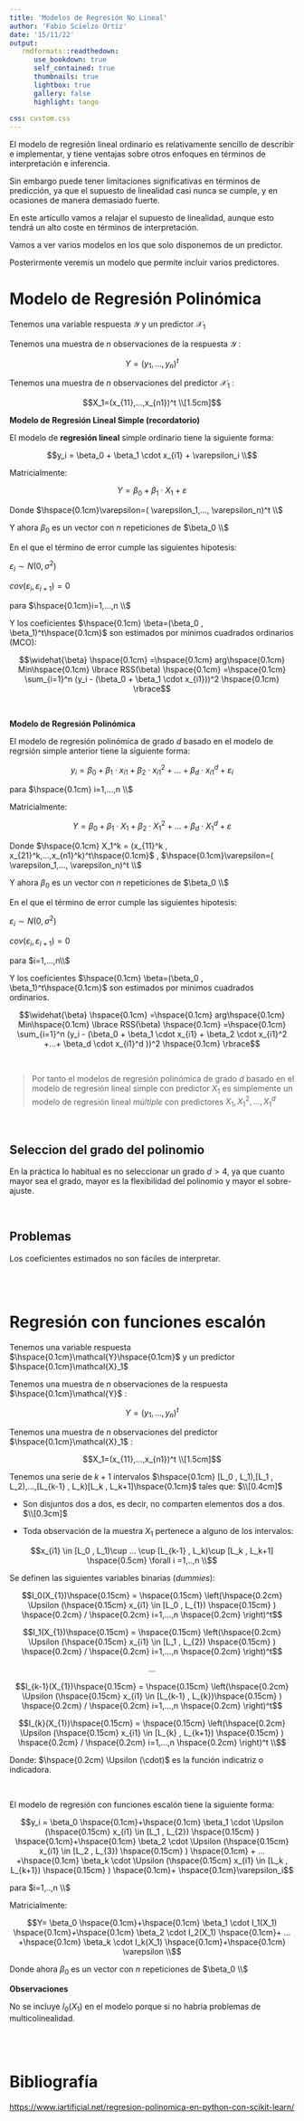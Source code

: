 ```yaml
---
title: 'Modelos de Regresión No Lineal'
author: 'Fabio Scielzo Ortiz'
date: '15/11/22'
output: 
   rmdformats::readthedown:
      use_bookdown: true
      self_contained: true
      thumbnails: true
      lightbox: true
      gallery: false
      highlight: tango
      
css: custom.css
---
```




El modelo de regresión lineal ordinario es relativamente sencillo de describir e implementar, y tiene ventajas sobre otros enfoques en términos de interpretación e inferencia.

Sin embargo puede tener limitaciones significativas en términos de predicción, ya que el supuesto de linealidad casi nunca se cumple, y en ocasiones de manera demasiado fuerte.

En este artícullo vamos a relajar el supuesto de linealidad, aunque esto tendrá un alto coste en términos de interpretación.

Vamos a ver varios modelos en los que solo disponemos de un predictor.

Posterirmente veremis un modelo que permite incluir varios predictores.





# Modelo de Regresión Polinómica


Tenemos una variable respuesta $\mathcal{Y}$ y un predictor $\mathcal{X}_1$

Tenemos una muestra de $n$ observaciones de la respuesta  $\mathcal{Y}$ :

$$Y=(y_1,...,y_n)^t$$


Tenemos una muestra de $n$ observaciones del predictor  $\mathcal{X}_1$ : 

$$X_1=(x_{11},...,x_{n1})^t \\[1.5cm]$$




**Modelo de Regresión Lineal Simple (recordatorio)**

El modelo de **regresión lineal** simple ordinario tiene la siguiente forma:


$$y_i = \beta_0 + \beta_1 \cdot x_{i1} + \varepsilon_i \\$$

Matricialmente:

$$Y = \beta_0 + \beta_1 \cdot X_1 + \varepsilon$$

Donde  $\hspace{0.1cm}\varepsilon=( \varepsilon_1,..., \varepsilon_n)^t \\$

Y ahora $\beta_0$ es un vector con $n$ repeticiones de $\beta_0 \\$



En el que el término de error cumple las siguientes hipotesis:

$\varepsilon_i \sim N(0,\sigma^2)$

$cov(\varepsilon_i , \varepsilon_{i+1}) = 0$ 

para $\hspace{0.1cm}i=1,...,n \\$


Y los coeficientes $\hspace{0.1cm} \beta=(\beta_0 , \beta_1)^t\hspace{0.1cm}$ son estimados por mínimos cuadrados ordinarios (MCO):


$$\widehat{\beta} \hspace{0.1cm} =\hspace{0.1cm}  arg\hspace{0.1cm}  Min\hspace{0.1cm}  \lbrace RSS(\beta) \hspace{0.1cm} =\hspace{0.1cm}  \sum_{i=1}^n (y_i - (\beta_0 + \beta_1 \cdot x_{i1}))^2 \hspace{0.1cm} \rbrace$$


<br>

**Modelo de Regresión Polinómica**

El modelo de regresión polinómica de grado $d$ basado en el modelo de regrsión simple anterior tiene la siguiente forma:


$$y_i = \beta_0 + \beta_1 \cdot x_{i1} + \beta_2 \cdot x_{i1}^2  +...+ \beta_d \cdot x_{i1}^d + \varepsilon_i$$

para $\hspace{0.1cm} i=1,...,n \\$

 

Matricialmente:

$$Y = \beta_0 + \beta_1 \cdot X_1 +  \beta_2 \cdot X_1^2 +...+ \beta_d \cdot X_1^d + \varepsilon$$

Donde  $\hspace{0.1cm} X_1^k = (x_{11}^k , x_{21}^k,...,x_{n1}^k)^t\hspace{0.1cm}$ , $\hspace{0.1cm}\varepsilon=( \varepsilon_1,..., \varepsilon_n)^t \\$

Y ahora $\beta_0$ es un vector con $n$ repeticiones de $\beta_0 \\$



En el que el término de error cumple las siguientes hipotesis:


$\varepsilon_i \sim N(0,\sigma^2)$

$cov(\varepsilon_i , \varepsilon_{i+1}) = 0$ 

para $i=1,...,n\\$


Y los coeficientes $\hspace{0.1cm} \beta=(\beta_0 , \beta_1)^t\hspace{0.1cm}$ son estimados por minimos cuadrados ordinarios.


$$\widehat{\beta} \hspace{0.1cm} =\hspace{0.1cm}  arg\hspace{0.1cm}  Min\hspace{0.1cm}  \lbrace RSS(\beta) \hspace{0.1cm} =\hspace{0.1cm}  \sum_{i=1}^n (y_i - (\beta_0 +  \beta_1 \cdot x_{i1} + \beta_2 \cdot x_{i1}^2  +...+ \beta_d \cdot x_{i1}^d ))^2 \hspace{0.1cm} \rbrace$$


<br>


>Por tanto el modelos de regresión polinómica de grado $d$ basado en el modelo de regresión lineal simple con predictor $X_1$ es simplemente un modelo de regresión lineal *múltiple* con predictores $X_1, X_1^2 ,...,X_1^d$


<br>


## Seleccion del grado del polinomio

En la práctica lo habitual es no seleccionar un grado $d > 4$, ya que cuanto mayor sea el grado, mayor es la flexibilidad del polinomio y mayor el sobre-ajuste.

<br>


## Problemas

Los coeficientes estimados no son fáciles de interpretar. 


<br>

<br>


# Regresión con funciones escalón <a class="anchor" id="52"></a>


Tenemos una variable respuesta $\hspace{0.1cm}\mathcal{Y}\hspace{0.1cm}$ y un predictor $\hspace{0.1cm}\mathcal{X}_1$

Tenemos una muestra de $n$ observaciones de la respuesta  $\hspace{0.1cm}\mathcal{Y}$ :

$$Y=(y_1,...,y_n)^t$$


Tenemos una muestra de $n$ observaciones del predictor  $\hspace{0.1cm}\mathcal{X}_1$ : 

$$X_1=(x_{11},...,x_{n1})^t \\[1.5cm]$$




Tenemos una serie de $k+1$ intervalos $\hspace{0.1cm} [L_0 , L_1),[L_1 , L_2),...,[L_{k-1} , L_k)[L_k , L_k+1]\hspace{0.1cm}$ tales que: $\\[0.4cm]$

- Son disjuntos dos a dos, es decir, no comparten elementos dos a dos. $\\[0.3cm]$

- Toda observación de la muestra $X_1$ pertenece a alguno de los intervalos:

$$x_{i1} \in [L_0 , L_1)\cup ... \cup [L_{k-1} , L_k)\cup [L_k , L_k+1] \hspace{0.5cm} \forall i =1,..,n \\$$




Se definen las siguientes variables binarias (*dummies*):


$$I_0(X_{1})\hspace{0.15cm} = \hspace{0.15cm} \left(\hspace{0.2cm} \Upsilon (\hspace{0.15cm} x_{i1} \in [L_0 , L_{1}) \hspace{0.15cm} ) \hspace{0.2cm} / \hspace{0.2cm} i=1,...,n    \hspace{0.2cm} \right)^t$$  

$$I_1(X_{1})\hspace{0.15cm} = \hspace{0.15cm} \left(\hspace{0.2cm} \Upsilon (\hspace{0.15cm} x_{i1} \in [L_1 , L_{2}) \hspace{0.15cm} ) \hspace{0.2cm} / \hspace{0.2cm} i=1,...,n    \hspace{0.2cm} \right)^t$$  

$$\dots$$

$$I_{k-1}(X_{1})\hspace{0.15cm} = \hspace{0.15cm} \left(\hspace{0.2cm} \Upsilon (\hspace{0.15cm}  x_{i1} \in [L_{k-1} , L_{k})\hspace{0.15cm}  ) \hspace{0.2cm} / \hspace{0.2cm} i=1,...,n    \hspace{0.2cm} \right)^t$$ 

$$I_{k}(X_{1})\hspace{0.15cm} = \hspace{0.15cm} \left(\hspace{0.2cm} \Upsilon (\hspace{0.15cm}  x_{i1} \in [L_{k} , L_{k+1}) \hspace{0.15cm} ) \hspace{0.2cm} / \hspace{0.2cm} i=1,...,n    \hspace{0.2cm} \right)^t \\$$ 

Donde: $\hspace{0.2cm} \Upsilon (\cdot)$ es la función indicatriz o indicadora.

<br>

El modelo de regresión con funciones escalón tiene la siguiente forma:


$$y_i = \beta_0 \hspace{0.1cm}+\hspace{0.1cm} \beta_1 \cdot \Upsilon (\hspace{0.15cm} x_{i1} \in [L_1 , L_{2}) \hspace{0.15cm} ) \hspace{0.1cm}+\hspace{0.1cm} \beta_2 \cdot \Upsilon (\hspace{0.15cm} x_{i1} \in [L_2 , L_{3}) \hspace{0.15cm} ) \hspace{0.1cm} + ... +\hspace{0.1cm} \beta_k \cdot \Upsilon (\hspace{0.15cm} x_{i1} \in [L_k , L_{k+1}) \hspace{0.15cm} ) \hspace{0.1cm}+ \hspace{0.1cm}\varepsilon_i$$

para $i=1,..,n \\$


Matricialmente:


$$Y= \beta_0 \hspace{0.1cm}+\hspace{0.1cm} \beta_1 \cdot I_1(X_1) \hspace{0.1cm}+\hspace{0.1cm} \beta_2 \cdot I_2(X_1) \hspace{0.1cm}+ ... +\hspace{0.1cm} \beta_k \cdot I_k(X_1) \hspace{0.1cm}+\hspace{0.1cm} \varepsilon \\$$


Donde ahora $\beta_0$ es un vector con $n$ repeticiones de $\beta_0 \\$



**Observaciones**

No se incluye $I_0(X_1)$ en el modelo porque si no habria problemas de multicolinealidad.







<br>

<br>

# Bibliografía 

https://www.iartificial.net/regresion-polinomica-en-python-con-scikit-learn/


















